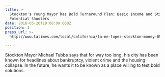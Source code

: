 ```yaml
---
title: >-
  Stockton's Young Mayor has Bold Turnaround Plan: Basic Income and Stipends for
  Potential Shooters
date: 2018-05-26T19:00:00.000Z
position: 1
press_url: >-
  http://www.latimes.com/local/california/la-me-lopez-stockton-money-05272018-story.html

---
```




Stockton Mayor Michael Tubbs says that for way too long, his city has been known for headlines about bankruptcy, violent crime and the housing collapse. In the future, he wants it to be known as a place willing to test bold solutions.

